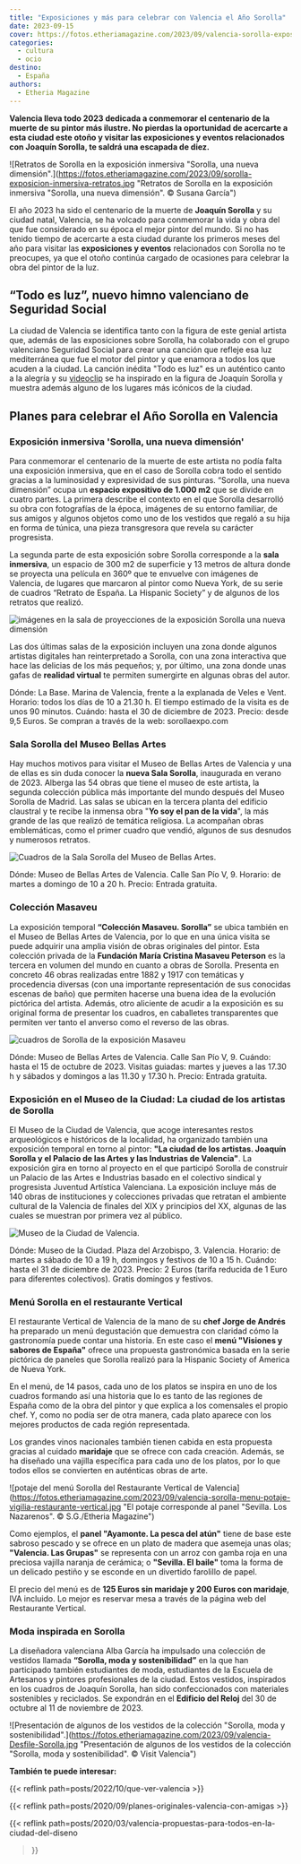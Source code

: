 ```yaml
---
title: "Exposiciones y más para celebrar con Valencia el Año Sorolla"
date: 2023-09-15
cover: https://fotos.etheriamagazine.com/2023/09/valencia-sorolla-exposicion-inmersiva-azul.jpg
categories: 
  - cultura
  - ocio
destino: 
  - España
authors: 
  - Etheria Magazine
---
```


**Valencia lleva todo 2023 dedicada a conmemorar el centenario de la muerte de su pintor 
más ilustre. No pierdas la oportunidad de acercarte a esta ciudad este otoño y visitar 
las exposiciones y eventos relacionados con Joaquín Sorolla, te saldrá una escapada de 
diez.** 

![Retratos de Sorolla en la exposición inmersiva "Sorolla, una nueva dimensión".](https://fotos.etheriamagazine.com/2023/09/sorolla-exposicion-inmersiva-retratos.jpg "Retratos de Sorolla en la exposición inmersiva "Sorolla, una nueva dimensión". © Susana García")

El año 2023 ha sido el centenario de la muerte de **Joaquín Sorolla** y su ciudad natal, 
Valencia, se ha volcado para conmemorar la vida y obra del que fue considerado en su 
época el mejor pintor del mundo. Si no has tenido tiempo de acercarte a esta ciudad 
durante los primeros meses del año para visitar las **exposiciones y eventos** 
relacionados con Sorolla no te preocupes, ya que el otoño continúa cargado de ocasiones 
para celebrar la obra del pintor de la luz. 

## “Todo es luz”, nuevo himno valenciano de Seguridad Social

La ciudad de Valencia se identifica tanto con la figura de este genial artista que, 
además de las exposiciones sobre Sorolla, ha colaborado con el grupo valenciano 
Seguridad Social para crear una canción que refleje esa luz mediterránea que fue el 
motor del pintor y que enamora a todos los que acuden a la ciudad. La canción inédita 
"Todo es luz" es un auténtico canto a la alegría y su 
[videoclip](https://www.youtube.com/watch?v=JZCGFxXXoiE&t=1s) se ha inspirado en la 
figura de Joaquín Sorolla y muestra además alguno de los lugares más icónicos de la 
ciudad. 

## Planes para celebrar el Año Sorolla en Valencia

### Exposición inmersiva 'Sorolla, una nueva dimensión'

Para conmemorar el centenario de la muerte de este artista no podía falta una exposición 
inmersiva, que en el caso de Sorolla cobra todo el sentido gracias a la luminosidad y 
expresividad de sus pinturas. “Sorolla, una nueva dimensión” ocupa un **espacio 
expositivo de 1.000 m2** que se divide en cuatro partes. La primera describe el contexto 
en el que Sorolla desarrolló su obra con fotografías de la época, imágenes de su entorno 
familiar, de sus amigos y algunos objetos como uno de los vestidos que regaló a su hija 
en forma de túnica, una pieza transgresora que revela su carácter progresista. 

La segunda parte de esta exposición sobre Sorolla corresponde a la **sala inmersiva**, 
un espacio de 300 m2 de superficie y 13 metros de altura donde se proyecta una película 
en 360º que te envuelve con imágenes de Valencia, de lugares que marcaron al pintor como 
Nueva York, de su serie de cuadros “Retrato de España. La Hispanic Society” y de algunos 
de los retratos que realizó. 

![imágenes en la sala de proyecciones de la exposición Sorolla una nueva dimensión](https://fotos.etheriamagazine.com/2023/09/valencia-sorolla-exposicion-inmersiva-azul.jpg "Proyección en la sala inmersiva de la exposición © “Sorolla, una nueva dimensión”.")

Las dos últimas salas de la exposición incluyen una zona donde algunos artistas 
digitales han reinterpretado a Sorolla, con una zona interactiva que hace las delicias 
de los más pequeños; y, por último, una zona donde unas gafas de **realidad virtual** te 
permiten sumergirte en algunas obras del autor. 

Dónde: La Base. Marina de Valencia, frente a la explanada de Veles e Vent. Horario: 
todos los días de 10 a 21.30 h. El tiempo estimado de la visita es de unos 90 minutos. 
Cuándo: hasta el 30 de diciembre de 2023. Precio: desde 9,5 Euros. Se compran a través 
de la web: sorollaexpo.com 

### Sala Sorolla del Museo Bellas Artes

Hay muchos motivos para visitar el Museo de Bellas Artes de Valencia y una de ellas es 
sin duda conocer la **nueva Sala Sorolla**, inaugurada en verano de 2023. Alberga las 54 
obras que tiene el museo de este artista, la segunda colección pública más importante 
del mundo después del Museo Sorolla de Madrid. Las salas se ubican en la tercera planta 
del edificio claustral y te recibe la inmensa obra "**Yo soy el pan de la vida**", la 
más grande de las que realizó de temática religiosa. La acompañan obras emblemáticas, 
como el primer cuadro que vendió, algunos de sus desnudos y numerosos retratos. 

![Cuadros de la Sala Sorolla del Museo de Bellas Artes.](https://fotos.etheriamagazine.com/2023/09/valencia-sorolla-museo-bellas-artes-cuadros.jpg "Cuadros de la Sala Sorolla del Museo de Bellas Artes. © Susana García")

Dónde: Museo de Bellas Artes de Valencia. Calle San Pío V, 9. Horario: de martes a 
domingo de 10 a 20 h. Precio: Entrada gratuita. 

### Colección Masaveu

La exposición temporal **“Colección Masaveu. Sorolla”** se ubica también en el Museo de 
Bellas Artes de Valencia, por lo que en una única visita se puede adquirir una amplia 
visión de obras originales del pintor. Esta colección privada de la **Fundación María 
Cristina Masaveu Peterson** es la tercera en volumen del mundo en cuanto a obras de 
Sorolla. Presenta en concreto 46 obras realizadas entre 1882 y 1917 con temáticas y 
procedencia diversas (con una importante representación de sus conocidas escenas de 
baño) que permiten hacerse una buena idea de la evolución pictórica del artista. Además, 
otro aliciente de acudir a la exposición es su original forma de presentar los cuadros, 
en caballetes transparentes que permiten ver tanto el anverso como el reverso de las 
obras. 

![cuadros de Sorolla de la exposición Masaveu](https://fotos.etheriamagazine.com/2023/09/valencia-sorolla-masaveu.jpg "Exposición de la Colección Masaveu en el Museo de Bellas Artes. © Susana García")

Dónde: Museo de Bellas Artes de Valencia. Calle San Pío V, 9. Cuándo: hasta el 15 de 
octubre de 2023. Visitas guiadas: martes y jueves a las 17.30 h y sábados y domingos a 
las 11.30 y 17.30 h. Precio: Entrada gratuita. 

### Exposición en el Museo de la Ciudad: La ciudad de los artistas de Sorolla

El Museo de la Ciudad de Valencia, que acoge interesantes restos arqueológicos e 
históricos de la localidad, ha organizado también una exposición temporal en torno al 
pintor: **"La ciudad de los artistas. Joaquín Sorolla y el Palacio de las Artes y las 
Industrias de Valencia"**. La exposición gira en torno al proyecto en el que participó 
Sorolla de construir un Palacio de las Artes e Industrias basado en el colectivo 
sindical y progresista Juventud Artística Valenciana. La exposición incluye más de 140 
obras de instituciones y colecciones privadas que retratan el ambiente cultural de la 
Valencia de finales del XIX y principios del XX, algunas de las cuales se muestran por 
primera vez al público. 

![Museo de la Ciudad de Valencia.](https://fotos.etheriamagazine.com/2023/09/valencia-sorolla-museo-ciudad.jpg "Museo de la Ciudad de Valencia. © Visit Valencia")

Dónde: Museo de la Ciudad. Plaza del Arzobispo, 3. Valencia. Horario: de martes a sábado 
de 10 a 19 h, domingos y festivos de 10 a 15 h. Cuándo: hasta el 31 de diciembre de 
2023. Precio: 2 Euros (tarifa reducida de 1 Euro para diferentes colectivos). Gratis 
domingos y festivos. 

### Menú Sorolla en el restaurante Vertical

El restaurante Vertical de Valencia de la mano de su **chef Jorge de Andrés** ha 
preparado un menú degustación que demuestra con claridad cómo la gastronomía puede 
contar una historia. En este caso el **menú "Visiones y sabores de España"** ofrece una 
propuesta gastronómica basada en la serie pictórica de paneles que Sorolla realizó para 
la Hispanic Society of America de Nueva York. 

En el menú, de 14 pasos, cada uno de los platos se inspira en uno de los cuadros 
formando así una historia que lo es tanto de las regiones de España como de la obra del 
pintor y que explica a los comensales el propio chef. Y, como no podía ser de otra 
manera, cada plato aparece con los mejores productos de cada región representada. 

Los grandes vinos nacionales también tienen cabida en esta propuesta gracias al cuidado 
**maridaje** que se ofrece con cada creación. Además, se ha diseñado una vajilla 
específica para cada uno de los platos, por lo que todos ellos se convierten en 
auténticas obras de arte. 

![potaje del menú Sorolla del Restaurante Vertical de Valencia](https://fotos.etheriamagazine.com/2023/09/valencia-sorolla-menu-potaje-vigilia-restaurante-vertical.jpg "El potaje corresponde al panel "Sevilla. Los Nazarenos". © S.G./Etheria Magazine")

Como ejemplos, el **panel "Ayamonte. La pesca del atún"** tiene de base este sabroso 
pescado y se ofrece en un plato de madera que asemeja unas olas; **"Valencia. Las 
Grupas"** se representa con un arroz con gamba roja en una preciosa vajilla naranja de 
cerámica; o **"Sevilla. El baile"** toma la forma de un delicado pestiño y se esconde en 
un divertido farolillo de papel. 

El precio del menú es de **125 Euros sin maridaje y 200 Euros con maridaje**, IVA 
incluido. Lo mejor es reservar mesa a través de la página web del Restaurante Vertical. 

### Moda inspirada en Sorolla

La diseñadora valenciana Alba García ha impulsado una colección de vestidos llamada 
**“Sorolla, moda y sostenibilidad”** en la que han participado también estudiantes de 
moda, estudiantes de la Escuela de Artesanos y pintores profesionales de la ciudad. 
Estos vestidos, inspirados en los cuadros de Joaquín Sorolla, han sido confeccionados 
con materiales sostenibles y reciclados. Se expondrán en el **Edificio del Reloj** del 
30 de octubre al 11 de noviembre de 2023. 

![Presentación de algunos de los vestidos de la colección "Sorolla, moda y sostenibilidad".](https://fotos.etheriamagazine.com/2023/09/valencia-Desfile-Sorolla.jpg "Presentación de algunos de los vestidos de la colección "Sorolla, moda y sostenibilidad". © Visit Valencia")

**También te puede interesar:** 

{{< reflink path=posts/2022/10/que-ver-valencia >}} 

{{< reflink path=posts/2020/09/planes-originales-valencia-con-amigas >}} 

{{< reflink path=posts/2020/03/valencia-propuestas-para-todos-en-la-ciudad-del-diseno 
>}}

